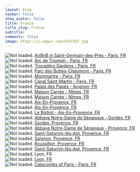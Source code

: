 ```yaml
---
layout: blog
navbar: false
show_avatar: false
title: France
title_slug: France
subtitle: 
comments: false
image: https://i.imgur.com/5Usf1GT.jpg
---
```


<div class="img-container">
  <img src="https://i.imgur.com/jjlA8Qn.jpg" alt="Not loaded." class="center-block">
  <a href="https://www.google.com/maps/search/?api=1&query=48.8545917,2.3380194" target="_blank">
    <span class="img-caption-corner" style="display: inline;">AirBnB in Saint-Germain-des-Près - Paris, FR</span>
  </a>  
</div> 


<div class="img-container">
  <img src="https://i.imgur.com/ep6rfkN.jpg" alt="Not loaded." class="center-block">
  <a href="https://www.google.com/maps/search/?api=1&query=48.8733111,2.2964806" target="_blank">
    <span class="img-caption-corner" style="display: inline;">Arc de Triomph - Paris, FR</span>
  </a>  
</div> 


<div class="img-container">
  <img src="https://i.imgur.com/rpiQ1Ci.jpg" alt="Not loaded." class="center-block">
  <a href="https://www.google.com/maps/search/?api=1&query=48.8620000,2.2899278" target="_blank">
    <span class="img-caption-corner" style="display: inline;">Trocadéro Gardens - Paris, FR</span>
  </a>  
</div> 


<div class="img-container">
  <img src="https://i.imgur.com/rzopFwL.jpg" alt="Not loaded." class="center-block">
  <a href="https://www.google.com/maps/search/?api=1&query=48.8862028,2.3443083" target="_blank">
    <span class="img-caption-corner" style="display: inline;">Parc des Buttes-Chaumont - Paris, FR</span>
  </a>  
</div> 


<div class="img-container">
  <img src="https://i.imgur.com/k7xBI0a.jpg" alt="Not loaded." class="center-block">
  <a href="https://www.google.com/maps/search/?api=1&query=48.8885472,2.3381028" target="_blank">
    <span class="img-caption-corner" style="display: inline;">Montmartre - Paris, FR</span>
  </a>  
</div> 


<div class="img-container">
  <img src="https://i.imgur.com/oaqqQs6.jpg" alt="Not loaded." class="center-block">
  <a href="https://www.google.com/maps/search/?api=1&query=48.8707389,2.3657889" target="_blank">
    <span class="img-caption-corner" style="display: inline;">Canal Saint-Martin - Paris, FR</span>
  </a>  
</div> 


<div class="img-container">
  <img src="https://i.imgur.com/27zAQ0Y.jpg" alt="Not loaded." class="center-block">
  <a href="https://www.google.com/maps/search/?api=1&query=43.9514111,4.8066472" target="_blank">
    <span class="img-caption-corner" style="display: inline;">Palais des Papes - Avignon, FR</span>
  </a>  
</div> 


<div class="img-container">
  <img src="https://i.imgur.com/ZuFpykr.jpg" alt="Not loaded." class="center-block">
  <a href="https://www.google.com/maps/search/?api=1&query=43.7722298,4.4186210" target="_blank">
    <span class="img-caption-corner" style="display: inline;">Maison Carrée -  Nîmes, FR</span>
  </a>  
</div> 


<div class="img-container">
  <img src="https://i.imgur.com/FaATBIj.jpg" alt="Not loaded." class="center-block">
  <a href="https://www.google.com/maps/search/?api=1&query=43.7421295,4.4473804" target="_blank">
    <span class="img-caption-corner" style="display: inline;">Maison Carrée -  Nîmes, FR</span>
  </a>  
</div> 


<div class="img-container">
  <img src="https://i.imgur.com/EOQa6Pg.jpg" alt="Not loaded." class="center-block">
  <a href="https://www.google.com/maps/search/?api=1&query=43.5251701,5.4502808" target="_blank">
    <span class="img-caption-corner" style="display: inline;">Aix-En-Provence, FR</span>
  </a>  
</div> 


<div class="img-container">
  <img src="https://i.imgur.com/poZMYIc.jpg" alt="Not loaded." class="center-block">
  <a href="https://www.google.com/maps/search/?api=1&query=43.5302083,5.4496444" target="_blank">
    <span class="img-caption-corner" style="display: inline;">Aix-En-Provence, FR</span>
  </a>  
</div> 


<div class="img-container">
  <img src="https://i.imgur.com/yXdMHKw.jpg" alt="Not loaded." class="center-block">
  <a href="https://www.google.com/maps/search/?api=1&query=43.5297972,5.4461167" target="_blank">
    <span class="img-caption-corner" style="display: inline;">Le Bistrot - Aix-En-Provence, FR</span>
  </a>  
</div> 


<div class="img-container">
  <img src="https://i.imgur.com/YzXz0J7.jpg" alt="Not loaded." class="center-block">
  <a href="https://www.google.com/maps/search/?api=1&query=43.9289139,5.1869222" target="_blank">
    <span class="img-caption-corner" style="display: inline;">Abbaye Notre-Dame de Sénanque - Gordes, FR</span>
  </a>  
</div> 


<div class="img-container">
  <img src="https://i.imgur.com/349kxia.jpg" alt="Not loaded." class="center-block">
  <a href="https://www.google.com/maps/search/?api=1&query=43.9032445,5.2890672" target="_blank">
    <span class="img-caption-corner" style="display: inline;">Gordes, Provence, FR</span>
  </a>  
</div> 


<div class="img-container">
  <img src="https://i.imgur.com/TRcRWZE.jpg" alt="Not loaded." class="center-block">
  <a href="https://www.google.com/maps/search/?api=1&query=43.9019987,5.2920289" target="_blank">
    <span class="img-caption-corner" style="display: inline;">Abbaye Notre-Dame de Sénanque - Provence, FR</span>
  </a>  
</div> 


<div class="img-container">
  <img src="https://i.imgur.com/KARINv5.jpg" alt="Not loaded." class="center-block">
  <a href="https://www.google.com/maps/search/?api=1&query=43.9447139,5.3834972" target="_blank">
    <span class="img-caption-corner" style="display: inline;">Saint-Saturnin-lès-Apt, Provence, FR</span>
  </a>  
</div> 


<div class="img-container">
  <img src="https://i.imgur.com/4FqVJAp.jpg" alt="Not loaded." class="center-block">
  <a href="https://www.google.com/maps/search/?api=1&query=43.8656081,5.4268681" target="_blank">
    <span class="img-caption-corner" style="display: inline;">Saignon, Provence, FR</span>
  </a>  
</div> 


<div class="img-container">
  <img src="https://i.imgur.com/e4MlAP1.jpg" alt="Not loaded." class="center-block">
  <a href="https://www.google.com/maps/search/?api=1&query=43.8632232,5.4292094" target="_blank">
    <span class="img-caption-corner" style="display: inline;">Roussillon, Provence, FR</span>
  </a>  
</div> 


<div class="img-container">
  <img src="https://i.imgur.com/pAiK27s.jpg" alt="Not loaded." class="center-block">
  <a href="https://www.google.com/maps/search/?api=1&query=43.9610089,5.3214858" target="_blank">
    <span class="img-caption-corner" style="display: inline;">Saint-Saturnin-lès-Apt, Provence, FR</span>
  </a>  
</div> 


<div class="img-container">
  <img src="https://i.imgur.com/2kNYzL5.jpg" alt="Not loaded." class="center-block">
  <a  target="_blank">
    <span class="img-caption-corner" style="display: inline;">Lyon, FR</span>
  </a>  
</div> 


<div class="img-container">
  <img src="https://i.imgur.com/7X0Sffa.jpg" alt="Not loaded." class="center-block">
  <a href="https://www.google.com/maps/search/?api=1&query=45.7759986,4.8328043" target="_blank">
    <span class="img-caption-corner" style="display: inline;">Lyon, FR</span>
  </a>  
</div> 


<div class="img-container">
  <img src="https://i.imgur.com/5Usf1GT.jpg" alt="Not loaded." class="center-block">
  <a href="https://www.google.com/maps/search/?api=1&query=48.8295025,2.3341836" target="_blank">
    <span class="img-caption-corner" style="display: inline;">Catacombs of Paris - Paris, FR</span>
  </a>  
</div> 

